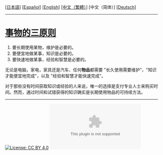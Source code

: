 [[日本語](ja.md)] [[Español](es.md)] [[English](en.md)] [[中文（繁體）](zh-tw.md)] [中文（简体）] [[Deutsch](de.md)]

---

# [事物的三原则](https://principle-of-things.github.io/)

1. 要长期使用某物，维护是必要的。
2. 要便宜地做某事，知识是必要的。
3. 要快速地做某事，经验和智慧是必要的。

无论是电脑，家电，家具还是汽车、任何**物品**都需要 "长久使用需要维护”，"知识才能便宜地完成"，以及 "经验和智慧才能快速完成"。

对于那些没有时间获取知识或经验的人来说，唯一的选择是支付专业人士来购买时间。然而，通过时间和试错获得的知识确实是长期使用物品的可持续方法。

---

[![License: CC BY 4.0](https://img.shields.io/badge/License-CC_BY_4.0-lightgrey.svg)](https://github.com/principle-of-things/principle-of-things.github.com/blob/main/LICENSE "Content on the site of 'Principles of Things' is licensed under a Creative Commons Attribution 4.0 International license.")
[![GitHub Repo stars](https://img.shields.io/github/stars/principle-of-things/principle-of-things.github.com)](https://github.com/principle-of-things/principle-of-things.github.com)
